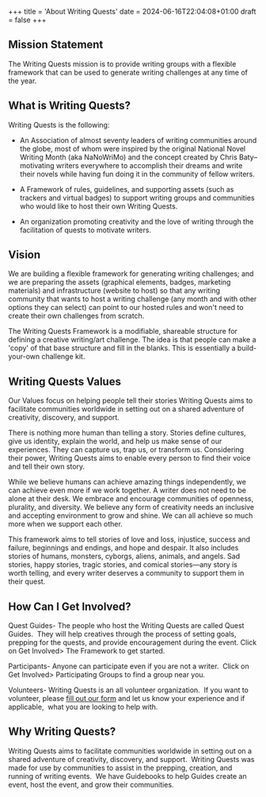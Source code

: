 +++
title = 'About Writing Quests'
date = 2024-06-16T22:04:08+01:00
draft = false
+++


## Mission Statement<a id="mission-statement"></a>

The Writing Quests mission is to provide writing groups with a flexible framework that can be used to generate writing challenges at any time of the year.


## What is Writing Quests?<a id="what-is-writing-quests"></a>

Writing Quests is the following:

- An Association of almost seventy leaders of writing communities around the globe, most of whom were inspired by the original National Novel Writing Month (aka NaNoWriMo) and the concept created by Chris Baty–motivating writers everywhere to accomplish their dreams and write their novels while having fun doing it in the community of fellow writers.

- A Framework of rules, guidelines, and supporting assets (such as trackers and virtual badges) to support writing groups and communities who would like to host their own Writing Quests.

- An organization promoting creativity and the love of writing through the facilitation of quests to motivate writers.

## Vision<a id="writing-quests-vision"></a>

We are building a flexible framework for generating writing challenges; and we are preparing the assets (graphical elements, badges, marketing materials) and infrastructure (website to host) so that any writing community that wants to host a writing challenge (any month and with other options they can select) can point to our hosted rules and won't need to create their own challenges from scratch.

The Writing Quests Framework is a modifiable, shareable structure for defining a creative writing/art challenge. The idea is that people can make a 'copy' of that base structure and fill in the blanks. This is essentially a build-your-own challenge kit.

## Writing Quests Values<a id="writng-quests-values"></a>

Our Values focus on helping people tell their stories
Writing Quests aims to facilitate communities worldwide in setting out on a shared adventure of creativity, discovery, and support.

There is nothing more human than telling a story. Stories define cultures, give us identity, explain the world, and help us make sense of our experiences. They can capture us, trap us, or transform us. Considering their power, Writing Quests aims to enable every person to find their voice and tell their own story.

While we believe humans can achieve amazing things independently, we can achieve even more if we work together. A writer does not need to be alone at their desk. We embrace and encourage communities of openness, plurality, and diversity. We believe any form of creativity needs an inclusive and accepting environment to grow and shine. We can all achieve so much more when we support each other.

This framework aims to tell stories of love and loss, injustice, success and failure, beginnings and endings, and hope and despair. It also includes stories of humans, monsters, cyborgs, aliens, animals, and angels. Sad stories, happy stories, tragic stories, and comical stories—any story is worth telling, and every writer deserves a community to support them in their quest.

## How Can I Get Involved?<a id="how-can-i-get-involved"></a>

Quest Guides- The people who host the Writing Quests are called Quest Guides.  They will help creatives through the process of setting goals, prepping for the quests, and provide encouragement during the event. Click on Get Involved> The Framework to get started.

Participants- Anyone can participate even if you are not a writer.  Click on Get Involved> Participating Groups to find a group near you. 

Volunteers- Writing Quests is an all volunteer organization.  If you want to volunteer, please [fill out our form](/get-involved/help/) and let us know your experience and if applicable,  what you are looking to help with.


## Why Writing Quests?<a id="why-writing-quests"></a>

Writing Quests aims to facilitate communities worldwide in setting out on a shared adventure of creativity, discovery, and support.  Writing Quests was made for use by communities to assist in the prepping, creation, and running of writing events.  We have Guidebooks to help Guides create an event, host the event, and grow their communities. 
